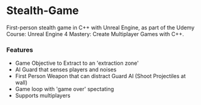 # Stealth-Game
First-person stealth game in C++ with Unreal Engine, as part of the Udemy Course: Unreal Engine 4 Mastery: Create Multiplayer Games with C++.
### Features
- Game Objective to Extract to an 'extraction zone'
- AI Guard that senses players and noises
- First Person Weapon that can distract Guard AI (Shoot Projectiles at wall)
- Game loop with 'game over' spectating
- Supports multiplayers


